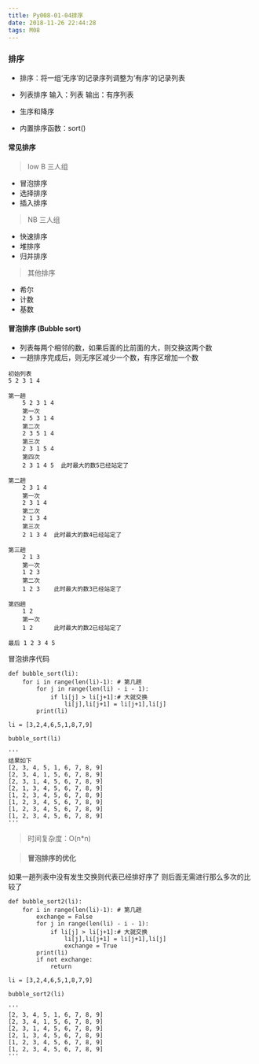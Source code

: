 ```yaml
---
title: Py008-01-04排序
date: 2018-11-26 22:44:28
tags: M08
---
```


### 排序

- 排序：将一组‘无序’的记录序列调整为‘有序’的记录列表
- 列表排序
    输入：列表
    输出：有序列表

- 生序和降序
- 内置排序函数：sort()

#### 常见排序

> low B 三人组

- 冒泡排序
- 选择排序
- 插入排序

> NB 三人组

- 快速排序
- 堆排序
- 归并排序

> 其他排序

- 希尔
- 计数
- 基数

#### 冒泡排序 (Bubble sort)

- 列表每两个相邻的数，如果后面的比前面的大，则交换这两个数
- 一趟排序完成后，则无序区减少一个数，有序区增加一个数

```
初始列表
5 2 3 1 4

第一趟 
    5 2 3 1 4
    第一次
    2 5 3 1 4
    第二次
    2 3 5 1 4
    第三次
    2 3 1 5 4
    第四次
    2 3 1 4 5  此时最大的数5已经站定了

第二趟
    2 3 1 4
    第一次
    2 3 1 4 
    第二次
    2 1 3 4
    第三次
    2 1 3 4  此时最大的数4已经站定了

第三趟
    2 1 3
    第一次
    1 2 3
    第二次
    1 2 3    此时最大的数3已经站定了

第四趟
    1 2
    第一次
    1 2      此时最大的数2已经站定了

最后 1 2 3 4 5
```

冒泡排序代码

```
def bubble_sort(li):
    for i in range(len(li)-1): # 第几趟
        for j in range(len(li) - i - 1):
            if li[j] > li[j+1]:# 大就交换
                li[j],li[j+1] = li[j+1],li[j]
        print(li)

li = [3,2,4,6,5,1,8,7,9]

bubble_sort(li)

'''
结果如下
[2, 3, 4, 5, 1, 6, 7, 8, 9]
[2, 3, 4, 1, 5, 6, 7, 8, 9]
[2, 3, 1, 4, 5, 6, 7, 8, 9]
[2, 1, 3, 4, 5, 6, 7, 8, 9]
[1, 2, 3, 4, 5, 6, 7, 8, 9]
[1, 2, 3, 4, 5, 6, 7, 8, 9]
[1, 2, 3, 4, 5, 6, 7, 8, 9]
[1, 2, 3, 4, 5, 6, 7, 8, 9]
'''
```

> 时间复杂度：O(n*n)

> #### 冒泡排序的优化

如果一趟列表中没有发生交换则代表已经排好序了  则后面无需进行那么多次的比较了

```
def bubble_sort2(li):
    for i in range(len(li)-1): # 第几趟
        exchange = False
        for j in range(len(li) - i - 1):
            if li[j] > li[j+1]:# 大就交换
                li[j],li[j+1] = li[j+1],li[j]
                exchange = True
        print(li)
        if not exchange:
            return

li = [3,2,4,6,5,1,8,7,9]

bubble_sort2(li)

'''
[2, 3, 4, 5, 1, 6, 7, 8, 9]
[2, 3, 4, 1, 5, 6, 7, 8, 9]
[2, 3, 1, 4, 5, 6, 7, 8, 9]
[2, 1, 3, 4, 5, 6, 7, 8, 9]
[1, 2, 3, 4, 5, 6, 7, 8, 9]
[1, 2, 3, 4, 5, 6, 7, 8, 9]
'''
```